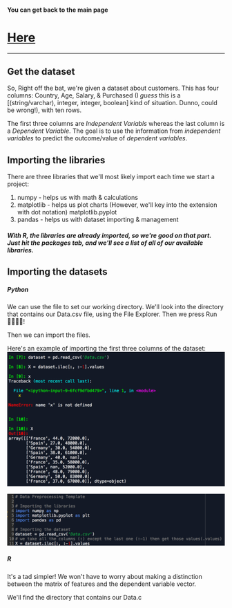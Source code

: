 #### You can get back to the main page

# [Here](https://github.com/Lexscher/Machine_Learning/blob/master/README.md)

---

## Get the dataset

So, Right off the bat, we're given a dataset about customers. This has four columns:
Country, Age, Salary, & Purchased (I _guess_ this is a [(string/varchar), integer, integer, boolean] kind of situation. Dunno, could be wrong!), with ten rows.

The first three columns are _Independent Variabls_ whereas the last column is a _Dependent Variable_. The goal is to use the information from _independent variables_ to predict the outcome/value of _dependent variables_.

## Importing the libraries

There are three libraries that we'll most likely import each time we start a project:

1.  numpy - helps us with math & calculations
2.  matplotlib - helps us plot charts
    (However, we'll key into the extension with dot notation)
    matplotlib.pyplot
3.  pandas - helps us with dataset importing & management

##### With R, the libraries are already imported, so we're good on that part. Just hit the _*packages*_ tab, and we'll see a list of all of our available libraries.

## Importing the datasets

##### Python

We can use the file to set our working directory. We'll look into the directory that contains our Data.csv file, using the File Explorer. Then we press Run🏃‍♀️🏃‍♂️!

Then we can import the files.

Here's an example of importing the first three columns of the dataset:
![import datasets](./images/import_datasets1.png)

![import datasets2 ](./images/import_datasets2.png)

##### R

It's a tad simpler! We won't have to worry about making a distinction between the matrix of features and the dependent variable vector.

We'll find the directory that contains our Data.c
